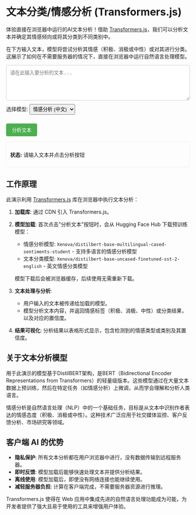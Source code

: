 # 文本分类/情感分析 (Transformers.js)

体验直接在浏览器中运行的AI文本分析！借助 [Transformers.js](https://huggingface.co/docs/transformers.js/index)，我们可以分析文本并确定其情感倾向或将其分类到不同类别中。

在下方输入文本，模型将尝试分析其情感（积极、消极或中性）或对其进行分类。这展示了如何在不需要服务器的情况下，直接在浏览器中运行自然语言处理模型。

<div class="ai-interactive-area">
  <textarea id="text-input" rows="5" style="width: 100%; padding: 10px; border: 1px solid #ccc; border-radius: 5px;" placeholder="请在此输入要分析的文本..."></textarea>
  
  <div style="margin-top: 10px;">
    <label for="model-select">选择模型:</label>
    <select id="model-select" style="padding: 5px; border-radius: 3px;">
      <option value="sentiment">情感分析 (中文)</option>
      <option value="classification">文本分类 (英文)</option>
    </select>
  </div>
  
  <button id="analyze-text-button" style="margin-top: 10px; padding: 8px 16px; background-color: #4CAF50; color: white; border: none; border-radius: 4px; cursor: pointer;">分析文本</button>
  
  <div id="results-container" style="margin-top: 15px; padding: 15px; border: 1px solid #eee; border-radius: 5px; display: none;">
    <h3>分析结果:</h3>
    <div id="results-content"></div>
  </div>
  
  <div id="status-container" style="margin-top: 15px; padding: 10px; border: 1px solid #eee; border-radius: 5px;">
    <p><strong>状态:</strong> <span id="status-message">请输入文本并点击分析按钮</span></p>
  </div>
</div>

<script type="module">
  // 使用 ES 模块导入 Transformers.js
  import { pipeline, env } from 'https://cdn.jsdelivr.net/npm/@xenova/transformers@2.17.1';

  // 配置 Transformers.js
  env.allowLocalModels = false;
  env.useBrowserCache = true;

  const textInput = document.getElementById('text-input');
  const modelSelect = document.getElementById('model-select');
  const analyzeButton = document.getElementById('analyze-text-button');
  const statusMessage = document.getElementById('status-message');
  const resultsContainer = document.getElementById('results-container');
  const resultsContent = document.getElementById('results-content');

  let sentimentAnalyzer = null;
  let textClassifier = null;

  // 示例文本
  const exampleTexts = {
    'sentiment': '这家餐厅的服务非常好，食物也很美味！',
    'classification': 'The new smartphone has an excellent camera and great battery life.'
  };

  // 根据选择的模型更新示例文本
  modelSelect.addEventListener('change', function() {
    textInput.placeholder = `请在此输入要分析的文本...\n例如: "${exampleTexts[modelSelect.value]}"`;
  });

  // 初始显示对应的示例文本
  textInput.placeholder = `请在此输入要分析的文本...\n例如: "${exampleTexts[modelSelect.value]}"`;

  analyzeButton.addEventListener('click', async () => {
    const text = textInput.value.trim();
    if (!text) {
      statusMessage.textContent = "请先输入一些文本。";
      resultsContainer.style.display = 'none';
      return;
    }

    const modelType = modelSelect.value;
    analyzeButton.disabled = true;
    analyzeButton.textContent = "正在分析...";
    statusMessage.textContent = "处理中...";
    resultsContainer.style.display = 'none';

    try {
      if (modelType === 'sentiment') {
        if (!sentimentAnalyzer) {
          statusMessage.textContent = "正在加载情感分析模型 (可能需要一些时间)...";
          // 使用适用于中文的情感分析模型
          sentimentAnalyzer = await pipeline('sentiment-analysis', 'Xenova/distilbert-base-multilingual-cased-sentiments-student', {
            progress_callback: (progress) => {
              statusMessage.textContent = `模型加载中: ${progress.file} (${Math.round(progress.progress)}%)`;
            }
          });
          statusMessage.textContent = "情感分析模型加载完毕!";
        }
        
        const result = await sentimentAnalyzer(text);
        displaySentimentResults(result);
      } else {
        if (!textClassifier) {
          statusMessage.textContent = "正在加载文本分类模型 (可能需要一些时间)...";
          // 使用文本分类模型
          textClassifier = await pipeline('text-classification', 'Xenova/distilbert-base-uncased-finetuned-sst-2-english', {
            progress_callback: (progress) => {
              statusMessage.textContent = `模型加载中: ${progress.file} (${Math.round(progress.progress)}%)`;
            }
          });
          statusMessage.textContent = "文本分类模型加载完毕!";
        }
        
        const result = await textClassifier(text);
        displayClassificationResults(result);
      }
    } catch (error) {
      console.error('文本分析出错:', error);
      statusMessage.textContent = '错误: ' + error.message;
    } finally {
      analyzeButton.disabled = false;
      analyzeButton.textContent = "分析文本";
    }
  });

  function displaySentimentResults(results) {
    resultsContent.innerHTML = '';
    
    // 创建结果显示
    const resultTable = document.createElement('table');
    resultTable.style.width = '100%';
    resultTable.style.borderCollapse = 'collapse';
    resultTable.innerHTML = `
      <tr>
        <th style="text-align: left; padding: 8px; border-bottom: 1px solid #ddd;">情感类型</th>
        <th style="text-align: left; padding: 8px; border-bottom: 1px solid #ddd;">置信度</th>
      </tr>
    `;
    
    results.forEach(result => {
      // 转换标签为中文
      let labelText = result.label;
      if (labelText === 'positive') labelText = '积极 (positive)';
      if (labelText === 'negative') labelText = '消极 (negative)';
      if (labelText === 'neutral') labelText = '中性 (neutral)';
      
      const row = document.createElement('tr');
      row.innerHTML = `
        <td style="padding: 8px; border-bottom: 1px solid #ddd;">${labelText}</td>
        <td style="padding: 8px; border-bottom: 1px solid #ddd;">${(result.score * 100).toFixed(2)}%</td>
      `;
      resultTable.appendChild(row);
    });
    
    resultsContent.appendChild(resultTable);
    resultsContainer.style.display = 'block';
    statusMessage.textContent = "分析完成!";
  }

  function displayClassificationResults(results) {
    resultsContent.innerHTML = '';
    
    // 创建结果显示
    const resultTable = document.createElement('table');
    resultTable.style.width = '100%';
    resultTable.style.borderCollapse = 'collapse';
    resultTable.innerHTML = `
      <tr>
        <th style="text-align: left; padding: 8px; border-bottom: 1px solid #ddd;">类别</th>
        <th style="text-align: left; padding: 8px; border-bottom: 1px solid #ddd;">置信度</th>
      </tr>
    `;
    
    results.forEach(result => {
      const row = document.createElement('tr');
      row.innerHTML = `
        <td style="padding: 8px; border-bottom: 1px solid #ddd;">${result.label}</td>
        <td style="padding: 8px; border-bottom: 1px solid #ddd;">${(result.score * 100).toFixed(2)}%</td>
      `;
      resultTable.appendChild(row);
    });
    
    resultsContent.appendChild(resultTable);
    resultsContainer.style.display = 'block';
    statusMessage.textContent = "分析完成!";
  }
</script>

## 工作原理

此演示利用 [Transformers.js](https://huggingface.co/docs/transformers.js/index) 库在浏览器中执行文本分析：

1. **加载库**: 通过 CDN 引入 Transformers.js。
2. **模型加载**: 首次点击"分析文本"按钮时，会从 Hugging Face Hub 下载预训练模型：
   * 情感分析模型: `Xenova/distilbert-base-multilingual-cased-sentiments-student` - 支持多语言的情感分析模型
   * 文本分类模型: `Xenova/distilbert-base-uncased-finetuned-sst-2-english` - 英文情感分类模型
   
   模型下载后会被浏览器缓存，后续使用无需重新下载。
3. **文本处理与分析**:
   * 用户输入的文本被传递给加载的模型。
   * 模型分析文本内容，并返回情感标签（积极、消极、中性）或分类结果，以及对应的置信度。
4. **结果可视化**: 分析结果以表格形式显示，包含检测到的情感类型或类别及其置信度。

## 关于文本分析模型

用于此演示的模型基于DistilBERT架构，是BERT（Bidirectional Encoder Representations from Transformers）的轻量级版本。这些模型通过在大量文本数据上预训练，然后在特定任务（如情感分析）上微调，从而学会理解和分析人类语言。

情感分析是自然语言处理（NLP）中的一个基础任务，目标是从文本中识别作者表达的情感态度（积极、消极或中性）。这种技术广泛应用于社交媒体监控、客户反馈分析、市场研究等领域。

## 客户端 AI 的优势

* **隐私保护**: 所有文本分析都在用户浏览器中进行，没有数据传输到远程服务器。
* **即时反馈**: 模型加载后能够快速处理文本并提供分析结果。
* **离线使用**: 模型加载后，即使没有网络连接也能继续使用。
* **减轻服务器负担**: 计算在客户端完成，不需要服务器资源进行推理。

Transformers.js 使得在 Web 应用中集成先进的自然语言处理功能成为可能，为开发者提供了强大且易于使用的工具来增强用户体验。
